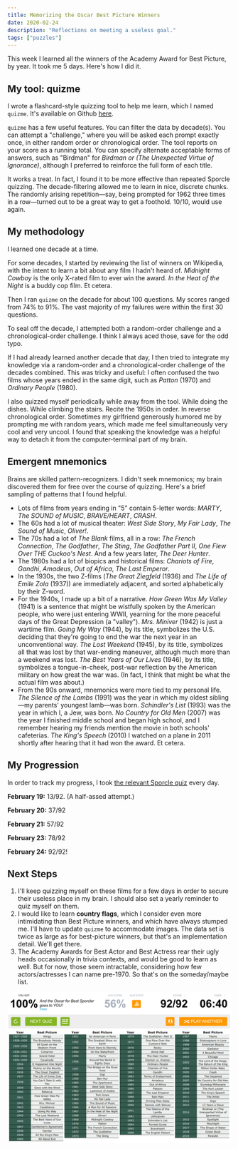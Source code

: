 ```yaml
---
title: Memorizing the Oscar Best Picture Winners
date: 2020-02-24
description: "Reflections on meeting a useless goal."
tags: ["puzzles"]
---
```

This week I learned all the winners of the Academy Award for Best Picture, by year. It took me 5 days. Here's how I did it.

## My tool: quizme

I wrote a flashcard-style quizzing tool to help me learn, which I named `quizme`. It's available on Github [here](https://github.com/Gredelston/quizme).

`quizme` has a few useful features. You can filter the data by decade(s). You can attempt a "challenge," where you will be asked each prompt exactly once, in either random order or chronological order. The tool reports on your score as a running total. You can specify alternate acceptable forms of answers, such as "Birdman" for *Birdman or (The Unexpected Virtue of Ignorance)*, although I preferred to reinforce the full form of each title.

It works a treat. In fact, I found it to be more effective than repeated Sporcle quizzing. The decade-filtering allowed me to learn in nice, discrete chunks. The randomly arising repetition—say, being prompted for 1962 three times in a row—turned out to be a great way to get a foothold. 10/10, would use again.

## My methodology

I learned one decade at a time.

For some decades, I started by reviewing the list of winners on Wikipedia, with the intent to learn a bit about any film I hadn't heard of. *Midnight Cowboy* is the only X-rated film to ever win the award. *In the Heat of the Night* is a buddy cop film. Et cetera.

Then I ran `quizme` on the decade for about 100 questions. My scores ranged from 74% to 91%. The vast majority of my failures were within the first 30 questions.

To seal off the decade, I attempted both a random-order challenge and a chronological-order challenge. I think I always aced those, save for the odd typo.

If I had already learned another decade that day, I then tried to integrate my knowledge via a random-order and a chronological-order challenge of the decades combined. This was tricky and useful: I often confused the two films whose years ended in the same digit, such as *Patton* (1970) and *Ordinary People* (1980).

I also quizzed myself periodically while away from the tool. While doing the dishes. While climbing the stairs. Recite the 1950s in order. In reverse chronological order. Sometimes my girlfriend generously humored me by prompting me with random years, which made me feel simultaneously very cool and very uncool. I found that speaking the knowledge was a helpful way to detach it from the computer-terminal part of my brain.

## Emergent mnemonics

Brains are skilled pattern-recognizers. I didn't seek mnemonics; my brain discovered them for free over the course of quizzing. Here's a brief sampling of patterns that I found helpful.

- Lots of films from years ending in "5" contain 5-letter words: *MARTY*, *The SOUND of MUSIC*, *BRAVE/HEART*, *CRASH*.
- The 60s had a lot of musical theater: *West Side Story*, *My Fair Lady*, *The Sound of Music*, *Oliver!*.
- The 70s had a lot of *The Blank* films, all in a row: *The French Connection*, *The Godfather*, *The Sting*, *The Godfather Part II*, *One Flew Over THE Cuckoo's Nest*. And a few years later, *The Deer Hunter*.
- The 1980s had a lot of biopics and historical films: *Chariots of Fire*, *Gandhi*, *Amadeus*, *Out of Africa*, *The Last Emperor*.
- In the 1930s, the two Z-films (*The Great Ziegfeld* (1936) and *The Life of Emile Zola* (1937)) are immediately adjacent, and sorted alphabetically by their Z-word.
- For the 1940s, I made up a bit of a narrative. *How Green Was My Valley* (1941) is a sentence that might be wistfully spoken by the American people, who were just entering WWII, yearning for the more peaceful days of the Great Depression (a "valley"). *Mrs. Miniver* (1942) is just a wartime film. *Going My Way* (1944), by its title, symbolizes the U.S. deciding that they're going to end the war the next year in an unconventional way. *The Lost Weekend* (1945), by its title, symbolizes all that was lost by that war-ending maneuver, although much more than a weekend was lost. *The Best Years of Our Lives* (1946), by its title, symbolizes a tongue-in-cheek, post-war reflection by the American military on how great the war was. (In fact, I think that might be what the actual film was about.)
- From the 90s onward, mnemonics were more tied to my personal life. *The Silence of the Lambs* (1991) was the year in which my oldest sibling—my parents' youngest lamb—was born. *Schindler's List* (1993) was the year in which I, a Jew, was born. *No Country for Old Men* (2007) was the year I finished middle school and began high school, and I remember hearing my friends mention the movie in both schools' cafeterias. *The King's Speech* (2010) I watched on a plane in 2011 shortly after hearing that it had won the award. Et cetera.

## My Progression

In order to track my progress, I took [the relevant Sporcle quiz](www.sporcle.com/games/boknowsmovies/best_pictures) every day.

**February 19:** 13/92. (A half-assed attempt.)

**February 20:** 37/92 

**February 21:** 57/92 

**February 23:** 78/92 

**February 24:** 92/92! 

## Next Steps

1. I'll keep quizzing myself on these films for a few days in order to secure their useless place in my brain. I should also set a yearly reminder to quiz myself on them.
2. I would like to learn **country flags**, which I consider even more intimidating than Best Picture winners, and which have always stumped me. I'll have to update `quizme` to accommodate images. The data set is twice as large as for best-picture winners, but that's an implementation detail. We'll get there.
3. The Academy Awards for Best Actor and Best Actress rear their ugly heads occasionally in trivia contexts, and would be good to learn as well. But for now, those seem intractable, considering how few actors/actresses I can name pre-1970. So that's on the someday/maybe list.

![_image of a completed Sporcle quiz_](./sporcle.png)
